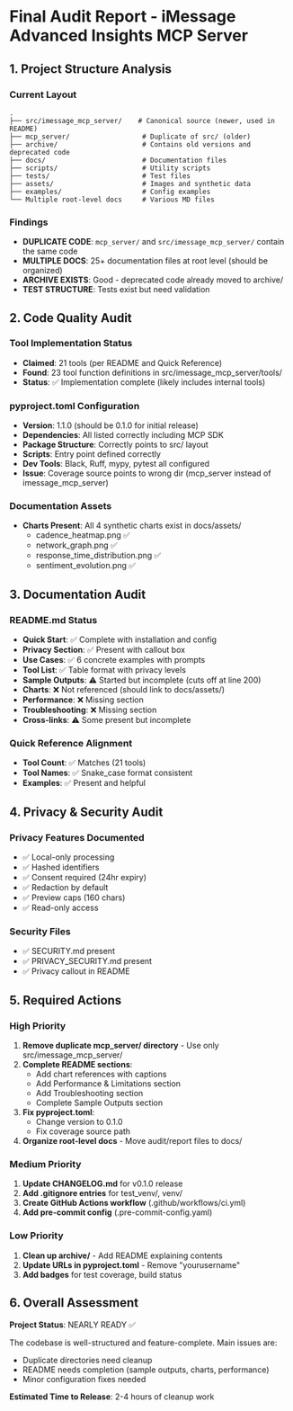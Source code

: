 # Final Audit Report - iMessage Advanced Insights MCP Server

## 1. Project Structure Analysis

### Current Layout
```
.
├── src/imessage_mcp_server/    # Canonical source (newer, used in README)
├── mcp_server/                  # Duplicate of src/ (older)
├── archive/                     # Contains old versions and deprecated code
├── docs/                        # Documentation files
├── scripts/                     # Utility scripts
├── tests/                       # Test files
├── assets/                      # Images and synthetic data
├── examples/                    # Config examples
└── Multiple root-level docs     # Various MD files
```

### Findings
- **DUPLICATE CODE**: `mcp_server/` and `src/imessage_mcp_server/` contain the same code
- **MULTIPLE DOCS**: 25+ documentation files at root level (should be organized)
- **ARCHIVE EXISTS**: Good - deprecated code already moved to archive/
- **TEST STRUCTURE**: Tests exist but need validation

## 2. Code Quality Audit

### Tool Implementation Status
- **Claimed**: 21 tools (per README and Quick Reference)
- **Found**: 23 tool function definitions in src/imessage_mcp_server/tools/
- **Status**: ✅ Implementation complete (likely includes internal tools)

### pyproject.toml Configuration
- **Version**: 1.1.0 (should be 0.1.0 for initial release)
- **Dependencies**: All listed correctly including MCP SDK
- **Package Structure**: Correctly points to src/ layout
- **Scripts**: Entry point defined correctly
- **Dev Tools**: Black, Ruff, mypy, pytest all configured
- **Issue**: Coverage source points to wrong dir (mcp_server instead of imessage_mcp_server)

### Documentation Assets
- **Charts Present**: All 4 synthetic charts exist in docs/assets/
  - cadence_heatmap.png ✅
  - network_graph.png ✅
  - response_time_distribution.png ✅
  - sentiment_evolution.png ✅

## 3. Documentation Audit

### README.md Status
- **Quick Start**: ✅ Complete with installation and config
- **Privacy Section**: ✅ Present with callout box
- **Use Cases**: ✅ 6 concrete examples with prompts
- **Tool List**: ✅ Table format with privacy levels
- **Sample Outputs**: ⚠️ Started but incomplete (cuts off at line 200)
- **Charts**: ❌ Not referenced (should link to docs/assets/)
- **Performance**: ❌ Missing section
- **Troubleshooting**: ❌ Missing section
- **Cross-links**: ⚠️ Some present but incomplete

### Quick Reference Alignment
- **Tool Count**: ✅ Matches (21 tools)
- **Tool Names**: ✅ Snake_case format consistent
- **Examples**: ✅ Present and helpful

## 4. Privacy & Security Audit

### Privacy Features Documented
- ✅ Local-only processing
- ✅ Hashed identifiers
- ✅ Consent required (24hr expiry)
- ✅ Redaction by default
- ✅ Preview caps (160 chars)
- ✅ Read-only access

### Security Files
- ✅ SECURITY.md present
- ✅ PRIVACY_SECURITY.md present
- ✅ Privacy callout in README

## 5. Required Actions

### High Priority
1. **Remove duplicate mcp_server/ directory** - Use only src/imessage_mcp_server/
2. **Complete README sections**:
   - Add chart references with captions
   - Add Performance & Limitations section
   - Add Troubleshooting section
   - Complete Sample Outputs section
3. **Fix pyproject.toml**:
   - Change version to 0.1.0
   - Fix coverage source path
4. **Organize root-level docs** - Move audit/report files to docs/

### Medium Priority
1. **Update CHANGELOG.md** for v0.1.0 release
2. **Add .gitignore entries** for test_venv/, venv/
3. **Create GitHub Actions workflow** (.github/workflows/ci.yml)
4. **Add pre-commit config** (.pre-commit-config.yaml)

### Low Priority
1. **Clean up archive/** - Add README explaining contents
2. **Update URLs in pyproject.toml** - Remove "yourusername"
3. **Add badges** for test coverage, build status

## 6. Overall Assessment

**Project Status**: NEARLY READY ✅

The codebase is well-structured and feature-complete. Main issues are:
- Duplicate directories need cleanup
- README needs completion (sample outputs, charts, performance)
- Minor configuration fixes needed

**Estimated Time to Release**: 2-4 hours of cleanup work